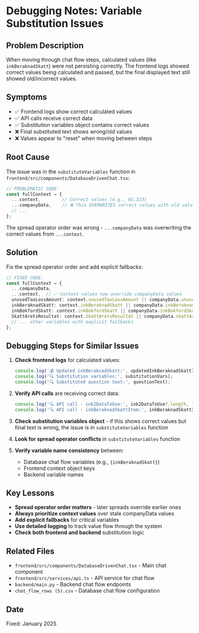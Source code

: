 # Debugging Notes: Variable Substitution Issues

## Problem Description
When moving through chat flow steps, calculated values (like `inkBeraknadSkatt`) were not persisting correctly. The frontend logs showed correct values being calculated and passed, but the final displayed text still showed old/incorrect values.

## Symptoms
- ✅ Frontend logs show correct calculated values
- ✅ API calls receive correct data
- ✅ Substitution variables object contains correct values
- ❌ Final substituted text shows wrong/old values
- ❌ Values appear to "reset" when moving between steps

## Root Cause
The issue was in the `substituteVariables` function in `frontend/src/components/DatabaseDrivenChat.tsx`:

```typescript
// PROBLEMATIC CODE:
const fullContext = {
  ...context,        // Correct values (e.g., 65,323)
  ...companyData,    // ❌ This OVERWRITES correct values with old values (e.g., 117,276)
  // ...
};
```

The spread operator order was wrong - `...companyData` was overwriting the correct values from `...context`.

## Solution
Fix the spread operator order and add explicit fallbacks:

```typescript
// FIXED CODE:
const fullContext = {
  ...companyData,
  ...context,  // ✅ Context values now override companyData values
  unusedTaxLossAmount: context.unusedTaxLossAmount || companyData.unusedTaxLossAmount || 0,
  inkBeraknadSkatt: context.inkBeraknadSkatt || companyData.inkBeraknadSkatt || 0,
  inkBokfordSkatt: context.inkBokfordSkatt || companyData.inkBokfordSkatt || 0,
  SkattAretsResultat: context.SkattAretsResultat || companyData.skattAretsResultat || 0,
  // ... other variables with explicit fallbacks
};
```

## Debugging Steps for Similar Issues

1. **Check frontend logs** for calculated values:
   ```javascript
   console.log('💰 Updated inkBeraknadSkatt:', updatedInkBeraknadSkatt);
   console.log('🔍 Substitution variables:', substitutionVars);
   console.log('🔍 Substituted question text:', questionText);
   ```

2. **Verify API calls** are receiving correct data:
   ```javascript
   console.log('🔍 API call - ink2DataToUse:', ink2DataToUse?.length, 'items');
   console.log('🔍 API call - inkBeraknadSkattItem:', inkBeraknadSkattItem);
   ```

3. **Check substitution variables object** - if this shows correct values but final text is wrong, the issue is in `substituteVariables` function

4. **Look for spread operator conflicts** in `substituteVariables` function

5. **Verify variable name consistency** between:
   - Database chat flow variables (e.g., `{inkBeraknadSkatt}`)
   - Frontend context object keys
   - Backend variable names

## Key Lessons
- **Spread operator order matters** - later spreads override earlier ones
- **Always prioritize context values** over stale companyData values
- **Add explicit fallbacks** for critical variables
- **Use detailed logging** to track value flow through the system
- **Check both frontend and backend** substitution logic

## Related Files
- `frontend/src/components/DatabaseDrivenChat.tsx` - Main chat component
- `frontend/src/services/api.ts` - API service for chat flow
- `backend/main.py` - Backend chat flow endpoints
- `chat_flow_rows (5).csv` - Database chat flow configuration

## Date
Fixed: January 2025








